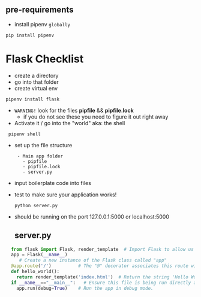 ## pre-requirements
 - install pipenv `globally`
 ```
 pip install pipenv
 ```

 # Flask Checklist
 - create a directory 
 - go into that folder
 - create virtual env
  ```
  pipenv install flask
  ```
  - `WARNING!` look for the files __pipfile__ && __pipfile.lock__
    - if you do not see these you need to figure it out right away
- Activate it / go into the "world" aka: the shell
```
 pipenv shell
```
 - set up the file structure
    ```
     - Main app folder
       - pipfile
       - pipfile.lock
       - server.py
    ```
- input boilerplate code into files
- test to make sure your application works!
  ```
  python server.py
  ```

- should be running on the port 127.0.0.1:5000 or localhost:5000

    ## server.py
```py
  from flask import Flask, render_template  # Import Flask to allow us to create our app
  app = Flask(__name__) 
     # Create a new instance of the Flask class called "app"
  @app.route('/')          # The "@" decorator associates this route with the function immediately following
  def hello_world():
    return render_template('index.html')  # Return the string 'Hello World!' as a response
  if __name__=="__main__":   # Ensure this file is being run directly and not from a different module    
    app.run(debug=True)    # Run the app in debug mode.


```
